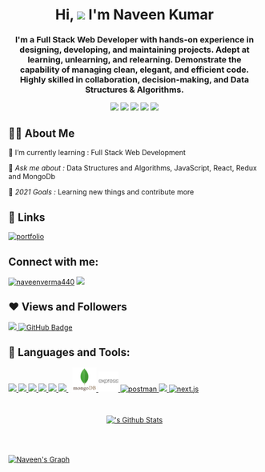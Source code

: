 <h1 align="center">Hi, <img src="https://raw.githubusercontent.com/MartinHeinz/MartinHeinz/master/wave.gif" width="30px"> I'm Naveen Kumar</h1>
<h3 align="center">I'm a Full Stack Web Developer with hands-on experience in designing, developing, and maintaining projects. Adept at learning, unlearning, and relearning. Demonstrate the capability of managing clean, elegant, and efficient code. Highly skilled in collaboration, decision-making, and Data Structures & Algorithms.</h3>

<p align= "center">

<img src="https://img.shields.io/badge/JS-Javascript-red"/>
<img src="https://img.shields.io/badge/React-React-blue"/>
<img src="https://img.shields.io/badge/Node-node-green"/>
<img src="https://img.shields.io/badge/express-Express-blueviolet"/>
<img src="https://img.shields.io/badge/Mongodb-mongodb-brightgreen"/>
</p>

## 🙋‍♂️ About Me
<!-- <p align= "center">
<img width="50px" src="https://pbs.twimg.com/profile_images/1390132006516822016/ZILrvvTo_400x400.jpg" alt="img"/>
</p> -->
🌱 I’m currently learning :  Full Stack Web Development

💬 *Ask me about :* Data Structures and Algorithms, JavaScript, React, Redux and MongoDb

🥅 *2021 Goals :* Learning new things and contribute more  

## 🔗 Links
[![portfolio](https://img.shields.io/badge/my_portfolio-000?style=for-the-badge&logo=ko-fi&logoColor=white)](https://portfoliowebsite-naveenverma440-gmailcom.vercel.app/)

## Connect with me:
<span align="left">
  <a href="https://www.linkedin.com/in/naveen-kumar-16ba9518b/" target="blank"><img  src="https://img.shields.io/badge/LinkedIn-0077B5?style=for-the-badge&logo=linkedin&logoColor=white" alt="naveenverma440" /></a>
  <a href="mailto:Naveenverma440@gmail.com" >
    <img src="https://img.shields.io/badge/Gmail-D14836?style=for-the-badge&logo=gmail&logoColor=white">
  </a>
<!--  https://img.shields.io/badge/Gmail-D14836?style=for-the-badge&logo=gmail&logoColor=white -->
</span>


</div>

## ❤ Views and Followers
<a href="https://github.com/Naveenverma440/github-profile-views-counter">
    <img src="https://komarev.com/ghpvc/?username=Naveenverma440">
</a>
<a href="https://github.com/Naveenverma440?tab=followers"><img src="https://img.shields.io/github/followers/Naveenverma440?label=Followers&style=social" alt="GitHub Badge"></a>


## 🚀 Languages and Tools:
<p align="left">
    <a href="https://www.w3.org/html/" target="_blank"> <img src="https://img.icons8.com/color/48/000000/html-5.png"/> </a>
    <a href="https://www.w3schools.com/css/" target="_blank"> <img src="https://img.icons8.com/color/48/000000/css3.png"/> </a>
    <a href="https://developer.mozilla.org/en-US/docs/Web/JavaScript" target="_blank"> <img src="https://img.icons8.com/color/48/000000/javascript.png"/> </a>
    <a href="https://reactjs.org/" target="_blank"> <img src="https://img.icons8.com/color/48/000000/react-native.png"/> </a>
    <a href="https://redux.js.org" target="_blank"> <img src="https://img.icons8.com/color/48/000000/redux.png"/> </a>    
    <a style="padding-right:8px;" href="https://nodejs.org" target="_blank"> <img src="https://img.icons8.com/color/48/000000/nodejs.png"/> </a>
     <a href="https://www.mongodb.com/" target="_blank"> <img src="https://raw.githubusercontent.com/devicons/devicon/master/icons/mongodb/mongodb-original-wordmark.svg" alt="mongodb" width="48" height="48"/> </a>
     <a href="https://expressjs.com" target="_blank"> <img src="https://raw.githubusercontent.com/devicons/devicon/master/icons/express/express-original-wordmark.svg" alt="express" width="40" height="40"/> </a>
     <a href="https://postman.com" target="_blank"> <img src="https://www.vectorlogo.zone/logos/getpostman/getpostman-icon.svg" alt="postman" width="45" height="45"/> </a>
    <a href="https://git-scm.com/" target="_blank"> <img src="https://img.icons8.com/color/48/000000/git.png"/> </a>
      <a href="https://nextjs.org/" target="_blank"> <img src="https://cdn.worldvectorlogo.com/logos/next.svg" alt="next.js" width="40" height="40"/> </a>  
</p>
<br/>
 
  <p align="center">
    <a href="https://github.com/Naveenverma440/github-readme-stats"><img alt="'s Github Stats" src="https://github-readme-stats.vercel.app/api?username=Naveenverma440&show_icons=true&count_private=true&theme=react&hide_border=true&bg_color=0D1117" /></a>
    </p>
     
<!--   <p align="center">
    <img src="https://github-readme-stats.vercel.app/api/top-langs/?username=Naveenverma440&theme=react&hide_border=true&bg_color=0D1117" height="260px" width="33.25%"/>
    </p>
  
  <br/> -->
<!--   <b>Note:</b> Top languages is only a metric of the languages my public code consists of and doesn't reflect experience or skill level. -->

<br/>
<br/>

<a href="https://github.com/Naveenverma440/github-readme-activity-graph"><img alt="Naveen's Graph" src="https://activity-graph.herokuapp.com/graph?username=Naveenverma440&bg_color=0D1117&color=5BCDEC&line=5BCDEC&point=FFFFFF&hide_border=true" /></a>

<br/>

